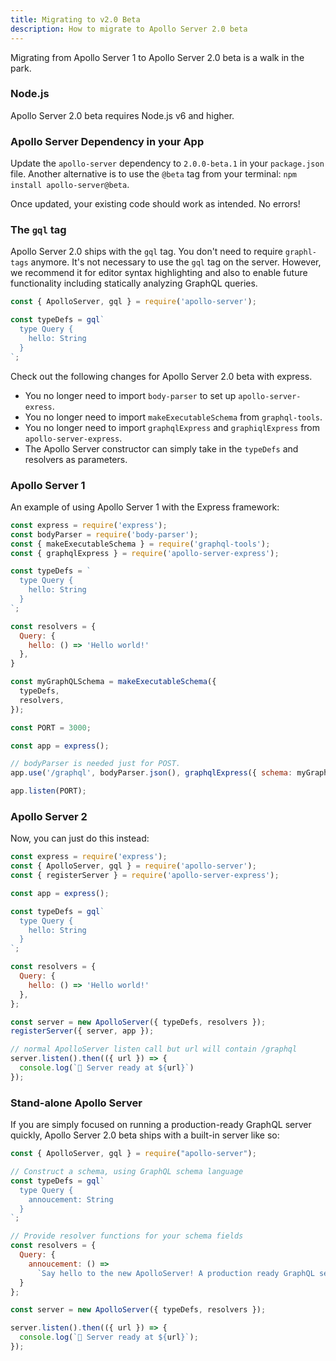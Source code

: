 ```yaml
---
title: Migrating to v2.0 Beta
description: How to migrate to Apollo Server 2.0 beta
---
```


Migrating from Apollo Server 1 to Apollo Server 2.0 beta is a walk in the park.

### Node.js

Apollo Server 2.0 beta requires Node.js v6 and higher.

### Apollo Server Dependency in your App

Update the `apollo-server` dependency to `2.0.0-beta.1` in your `package.json` file. Another alternative is to use the `@beta` tag from your terminal: `npm install apollo-server@beta`. 

Once updated, your existing code should work as intended. No errors!

### The `gql` tag

Apollo Server 2.0 ships with the `gql` tag. You don't need to require `graphl-tags` anymore. It's not necessary to use the `gql` tag on the server. However, we recommend it for editor syntax highlighting and also to enable future functionality including statically analyzing GraphQL queries.

```js
const { ApolloServer, gql } = require('apollo-server');

const typeDefs = gql`
  type Query {
    hello: String
  }
`;
```

Check out the following changes for Apollo Server 2.0 beta with express.

* You no longer need to import `body-parser` to set up `apollo-server-exress`.
* You no longer need to import `makeExecutableSchema` from `graphql-tools`.
* You no longer need to import `graphqlExpress` and `graphiqlExpress` from `apollo-server-express`.
* The Apollo Server constructor can simply take in the `typeDefs` and resolvers as parameters.

### Apollo Server 1

An example of using Apollo Server 1 with the Express framework:

```js
const express = require('express');
const bodyParser = require('body-parser');
const { makeExecutableSchema } = require('graphql-tools');
const { graphqlExpress } = require('apollo-server-express');

const typeDefs = `
  type Query {
    hello: String
  }
`;

const resolvers = {
  Query: {
    hello: () => 'Hello world!'
  },
}

const myGraphQLSchema = makeExecutableSchema({
  typeDefs,
  resolvers,
});

const PORT = 3000;

const app = express();

// bodyParser is needed just for POST.
app.use('/graphql', bodyParser.json(), graphqlExpress({ schema: myGraphQLSchema }));

app.listen(PORT);
```

### Apollo Server 2

Now, you can just do this instead:

```js
const express = require('express');
const { ApolloServer, gql } = require('apollo-server');
const { registerServer } = require('apollo-server-express');

const app = express();

const typeDefs = gql`
  type Query {
    hello: String
  }
`;

const resolvers = {
  Query: {
    hello: () => 'Hello world!'
  },
};

const server = new ApolloServer({ typeDefs, resolvers });
registerServer({ server, app });

// normal ApolloServer listen call but url will contain /graphql
server.listen().then(({ url }) => {
  console.log(`🚀 Server ready at ${url}`)
});
```

### Stand-alone Apollo Server

If you are simply focused on running a production-ready GraphQL server quickly, Apollo Server 2.0 beta ships with a built-in server like so:

```js
const { ApolloServer, gql } = require("apollo-server");

// Construct a schema, using GraphQL schema language
const typeDefs = gql`
  type Query {
    annoucement: String
  }
`;

// Provide resolver functions for your schema fields
const resolvers = {
  Query: {
    annoucement: () =>
      `Say hello to the new ApolloServer! A production ready GraphQL server with an incredible getting started experience.`
  }
};

const server = new ApolloServer({ typeDefs, resolvers });

server.listen().then(({ url }) => {
  console.log(`🚀 Server ready at ${url}`);
});
```